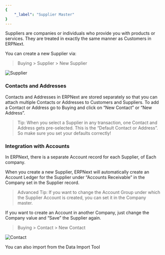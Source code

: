 ```yaml
---
{
	"_label": "Supplier Master"
}
---
```

Suppliers are companies or individuals who provide you with products or services. They are treated in exactly the same manner as Customers in ERPNext.


You can create a new Supplier via:

> Buying > Supplier > New Supplier

![Supplier](img/supplier.png)


### Contacts and Addresses

 Contacts and Addresses in ERPNext are stored separately so that you can attach multiple Contacts or Addresses to Customers and Suppliers. To add a Contact or Address go to Buying and click on “New Contact” or “New Address”.


> Tip: When you select a Supplier in any transaction, one Contact and Address gets pre-selected. This is the “Default Contact or Address”. So make sure you set your defaults correctly!

### Integration with Accounts

In ERPNext, there is a separate Account record for each Supplier, of Each company.

When you create a new Supplier, ERPNext will automatically create an Account Ledger for the Supplier under “Accounts Receivable” in the Company set in the Supplier record. 

> Advanced Tip: If you want to change the Account Group under which the Supplier Account is created, you can set it in the Company master.

If you want to create an Account in another Company, just change the Company value and “Save” the Supplier again.


> Buying > Contact > New Contact

![Contact](img/contact.png)




You can also import from the Data Import Tool